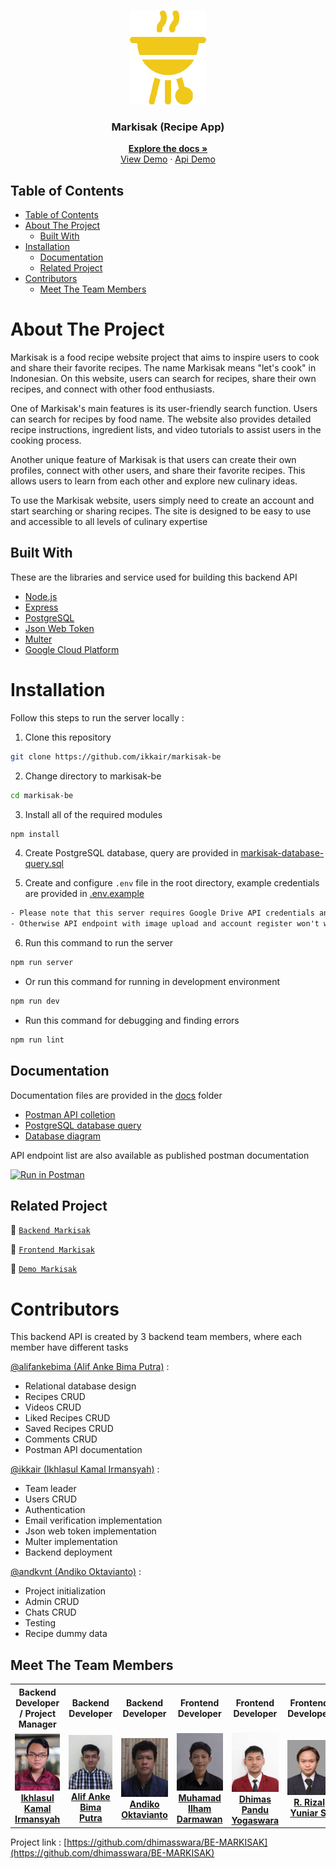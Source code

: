 <br />
<p align="center">
  <div align="center">
    <img height="150" src="./docs/readme/logo.png" alt="markisak" border="0"/>
  </div>
  <h3 align="center">Markisak (Recipe App)</h3>
  <p align="center">
    <a href="https://github.com/dhimasswara/BE-MARKISAK"><strong>Explore the docs »</strong></a>
    <br />
    <a href="https://markisak-fe.vercel.app">View Demo</a>
    ·
    <a href="https://markisak-be-production-ddec.up.railway.app">Api Demo</a>
  </p>
</p>

## Table of Contents

- [Table of Contents](#table-of-contents)
- [About The Project](#about-the-project)
  - [Built With](#built-with)
- [Installation](#installation)
  - [Documentation](#documentation)
  - [Related Project](#related-project)
- [Contributors](#contributors)
  - [Meet The Team Members](#meet-the-team-members)

# About The Project

Markisak is a food recipe website project that aims to inspire users to cook and share their favorite recipes. The name Markisak means "let's cook" in Indonesian. On this website, users can search for recipes, share their own recipes, and connect with other food enthusiasts.

One of Markisak's main features is its user-friendly search function. Users can search for recipes by food name. The website also provides detailed recipe instructions, ingredient lists, and video tutorials to assist users in the cooking process.

Another unique feature of Markisak is that users can create their own profiles, connect with other users, and share their favorite recipes. This allows users to learn from each other and explore new culinary ideas.

To use the Markisak website, users simply need to create an account and start searching or sharing recipes. The site is designed to be easy to use and accessible to all levels of culinary expertise

## Built With

These are the libraries and service used for building this backend API

- [Node.js](https://nodejs.org)
- [Express](https://expressjs.com)
- [PostgreSQL](https://www.postgresql.org)
- [Json Web Token](https://jwt.io)
- [Multer](https://github.com/expressjs/multer)
- [Google Cloud Platform](https://cloud.google.com)

# Installation

Follow this steps to run the server locally :

1. Clone this repository

```sh
git clone https://github.com/ikkair/markisak-be
```

2. Change directory to markisak-be

```sh
cd markisak-be
```

3. Install all of the required modules

```sh
npm install
```

4. Create PostgreSQL database, query are provided in [markisak-database-query.sql](./docs/markisak-database-query.sql)

5. Create and configure `.env` file in the root directory, example credentials are provided in [.env.example](./.env.example)

```txt
- Please note that this server requires Google Drive API credentials and Gmail service account
- Otherwise API endpoint with image upload and account register won't work properly
```

6. Run this command to run the server

```sh
npm run server
```

- Or run this command for running in development environment

```sh
npm run dev
```

- Run this command for debugging and finding errors

```sh
npm run lint
```

## Documentation

Documentation files are provided in the [docs](./docs) folder

- [Postman API colletion](./docs/Markisak-be.postman_collection.json)
- [PostgreSQL database query](./docs/markisak-database-query.sql)
- [Database diagram](./docs/markisak-database-diagram.png)

API endpoint list are also available as published postman documentation

[![Run in Postman](https://run.pstmn.io/button.svg)](https://documenter.getpostman.com/view/26309865/2s93XsYSGG)

## Related Project

:rocket: [`Backend Markisak`](https://github.com/dhimasswara/BE-MARKISAK)

:rocket: [`Frontend Markisak`](https://github.com/dhimasswara/UI-MARKISAK)

:rocket: [`Demo Markisak`](https://markisak-fe.vercel.app/)

# Contributors

This backend API is created by 3 backend team members, where each member have different tasks

[@alifankebima (Alif Anke Bima Putra)](https://github.com/alifankebima) :

- Relational database design
- Recipes CRUD
- Videos CRUD
- Liked Recipes CRUD
- Saved Recipes CRUD
- Comments CRUD
- Postman API documentation

[@ikkair (Ikhlasul Kamal Irmansyah)](https://github.com/ikkair) :

- Team leader
- Users CRUD
- Authentication
- Email verification implementation
- Json web token implementation
- Multer implementation
- Backend deployment

[@andkvnt (Andiko Oktavianto)](https://github.com/andkvnt) :

- Project initialization
- Admin CRUD
- Chats CRUD
- Testing
- Recipe dummy data

## Meet The Team Members

<center>
  <table align="center">
    <tr >
      <th >Backend Developer / Project Manager</th>
      <th >Backend Developer</th>
      <th >Backend Developer</th>
      <th >Frontend Developer</th>
      <th >Frontend Developer</th>
      <th >Frontend Developer</th>
    </tr>
    <tr >
      <td align="center">
        <a href="https://github.com/ikkair">
          <img width="200"  src="./docs/readme/kamal.jpg" alt="Ikhlasul Kamal Irmansyah"><br/>
          <b>Ikhlasul Kamal Irmansyah</b>
        </a>
      </td>
      <td align="center">
        <a href="https://github.com/alifankebima">
          <img width="200"  src="./docs/readme/alif.jpg" alt="Alif Anke Bima Putra"><br/>
          <b>Alif Anke Bima Putra</b>
        </a>
      </td>
      <td align="center">
        <a href="https://github.com/andkvnt">
          <img width="200"  src="./docs/readme/andhiko.jpg" alt="Andiko Oktavianto"><br/>
          <b>Andiko Oktavianto</b>
        </a>
      </td>
      <td align="center">
        <a href="https://github.com/mhmdiamd">
          <img width="200"   src="./docs/readme/ilham.jpg" alt="Muhamad Ilham Darmawan"><br/>
          <b>Muhamad Ilham Darmawan</b>
        </a>
      </td>
      <td align="center">
        <a href="https://github.com/Dhimasswara">
          <img width="200"  src="./docs/readme/dhimas.jpg" alt="Dhimas Pandu Yogaswara"><br/>
          <b>Dhimas Pandu Yogaswara</b>
        </a>
      </td>
      <td align="center">
        <a href="https://github.com/rrizalyuniar">
          <img width="200"  src="./docs/readme/rizal.jpg" alt="R. Rizal Yuniar S."><br/>
          <b>R. Rizal Yuniar S.</b>
        </a>
      </td>
    </tr>
  </table>
</center>

Project link : [https://github.com/dhimasswara/BE-MARKISAK](https://github.com/dhimasswara/BE-MARKISAK)
